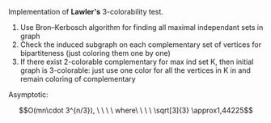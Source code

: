 Implementation of __Lawler's__ 3-colorability test.
1. Use Bron–Kerbosch algorithm for finding all maximal independant sets in graph
2. Check the induced subgraph on each complementary set of vertices for bipartiteness (just coloring them one by one)
3. If there exist 2-colorable complementary for max ind set K, then initial graph is 3-colorable:
   just use one color for all the vertices in K in and remain coloring of complementary 


Asymptotic: 
```math
O(mn\cdot 3^{n/3}), \ \ \ \ where\ \ \ \ \sqrt[3]{3} \approx1,44225
```
